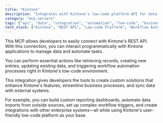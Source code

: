 ```yaml
---
title: "Kintone"
description: "Integrates with Kintone's low-code platform API for data operations and workflow automation in Kintone applications."
category: "mcp-servers"
tags: ["api", "data", "integration", "automation", "low-code", "business-process"]
tech_stack: ["Kintone", "REST API", "Low-code Platform", "Workflow Automation", "Business Applications"]
---
```


This MCP allows developers to easily connect with Kintone's REST API. With this connection, you can interact programmatically with Kintone applications to manage data and automate tasks.

You can perform essential actions like retrieving records, creating new entries, updating existing data, and triggering workflow automation processes right in Kintone's low-code environment.

This integration gives developers the tools to create custom solutions that enhance Kintone's features, streamline business processes, and sync data with external systems.

For example, you can build custom reporting dashboards, automate data imports from outside sources, set up complex workflow triggers, and create integrations with other enterprise systems—all while using Kintone's user-friendly low-code platform as your base.